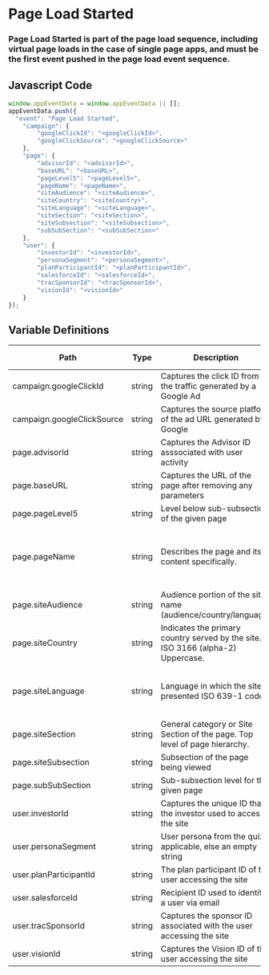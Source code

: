 # Page Load Started

### Page Load Started is part of the page load sequence, including virtual page loads in the case of single page apps, and must be the first event pushed in the page load event sequence.

## Javascript Code
```js
window.appEventData = window.appEventData || [];
appEventData.push({
  "event": "Page Load Started",
    "campaign": {
        "googleClickId": "<googleClickId>",
        "googleClickSource": "<googleClickSource>"
    },
    "page": {
        "advisorId": "<advisorId>",
        "baseURL": "<baseURL>",
        "pageLevel5": "<pageLevel5>",
        "pageName": "<pageName>",
        "siteAudience": "<siteAudience>",
        "siteCountry": "<siteCountry>",
        "siteLanguage": "<siteLanguage>",
        "siteSection": "<siteSection>",
        "siteSubsection": "<siteSubsection>",
        "subSubSection": "<subSubSection>"
    },
    "user": {
        "investorId": "<investorId>",
        "personaSegment": "<personaSegment>",
        "planParticipantId": "<planParticipantId>",
        "salesforceId": "<salesforceId>",
        "tracSponsorId": "<tracSponsorId>",
        "visionId": "<visionId>"
    }
});
```

## Variable Definitions

|Path|Type|Description|Example|Pattern|Min Length|Max Length|Minimum|Maximum|Multiple Of|
| --- | --- | --- | --- | --- | --- | --- | --- | --- | --- |
|campaign.googleClickId|string|Captures the click ID from the traffic generated by a Google Ad||||||||
|campaign.googleClickSource|string|Captures the source platform of the ad URL generated by Google||||||||
|page.advisorId|string|Captures the Advisor ID asssociated with user activity||||||||
|page.baseURL|string|Captures the URL of the page after removing any parameters||||||||
|page.pageLevel5|string|Level below sub-subsection of the given page||||||||
|page.pageName|string|Describes the page and its content specifically. |product - XYZ123, Mens - Tops - Sweaters, Order Confirmation|||||||
|page.siteAudience|string|Audience portion of the site name \(audience\/country\/language\)||||||||
|page.siteCountry|string|Indicates the primary country served by the site. ISO 3166 \(alpha-2\) Uppercase.|US, CA, FR, UK|^[A-Z]{2}$||||||
|page.siteLanguage|string|Language in which the site is presented ISO 639-1 code. |en-us, en-gb, ch-cn, fr-ca, fr-fr, da|^[a-z]{2}([-]{1}[a-z]{2}){0,1}$||||||
|page.siteSection|string|General category or Site Section of the page. Top level of page hierarchy.||||||||
|page.siteSubsection|string|Subsection of the page being viewed||||||||
|page.subSubSection|string|Sub-subsection level for the given page||||||||
|user.investorId|string|Captures the unique ID that the investor used to access the site||||||||
|user.personaSegment|string|User persona from the quiz if applicable, else an empty string||||||||
|user.planParticipantId|string|The plan participant ID of the user accessing the site||||||||
|user.salesforceId|string|Recipient ID used to identify a user via email||||||||
|user.tracSponsorId|string|Captures the sponsor ID associated with the user accessing the site||||||||
|user.visionId|string|Captures the Vision ID of the user accessing the site||||||||




